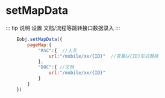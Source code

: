 # setMapData

::: tip 说明
设置 文档/流程等跳转接口数据录入
:::

```js
    Eobj.setMapData({
        pageMap:{
            "RSC":{  //人员
                url:"/mobile/xx/{ID}"  //变量以{ID}形式替换
            },
            "DOC":{ //文档
                url:"/mobile/xx/{ID}"
            }
        }
    })
```
